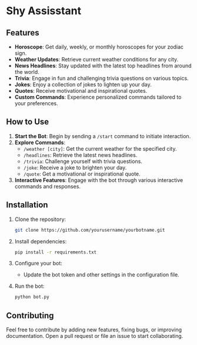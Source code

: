 # Shy Assisstant

## Features

- **Horoscope**: Get daily, weekly, or monthly horoscopes for your zodiac sign.
- **Weather Updates**: Retrieve current weather conditions for any city.
- **News Headlines**: Stay updated with the latest top headlines from around the world.
- **Trivia**: Engage in fun and challenging trivia questions on various topics.
- **Jokes**: Enjoy a collection of jokes to lighten up your day.
- **Quotes**: Receive motivational and inspirational quotes.
- **Custom Commands**: Experience personalized commands tailored to your preferences.

## How to Use

1. **Start the Bot**: Begin by sending a `/start` command to initiate interaction.
2. **Explore Commands**:
   - `/weather [city]`: Get the current weather for the specified city.
   - `/headlines`: Retrieve the latest news headlines.
   - `/trivia`: Challenge yourself with trivia questions.
   - `/joke`: Receive a joke to brighten your day.
   - `/quote`: Get a motivational or inspirational quote.
3. **Interactive Features**: Engage with the bot through various interactive commands and responses.

## Installation

1. Clone the repository:
   ```bash
   git clone https://github.com/yourusername/yourbotname.git
   ```

2. Install dependencies:
   ```bash
   pip install -r requirements.txt
   ```

3. Configure your bot:
   - Update the bot token and other settings in the configuration file.

4. Run the bot:
   ```bash
   python bot.py
   ```

## Contributing

Feel free to contribute by adding new features, fixing bugs, or improving documentation. Open a pull request or file an issue to start collaborating.
